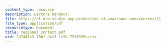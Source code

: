 ```yaml
---
content_type: resource
description: Lecture handout.
file: https://ol-ocw-studio-app-production.s3.amazonaws.com/courses/11-952-foshan-china-workshop-spring-2004/2d7441c316bfda131c9b7916395cccfa_regional_context.pdf
file_type: application/pdf
resourcetype: Document
title: regional_context.pdf
uid: 2d7441c3-16bf-da13-1c9b-7916395cccfa
---
```

